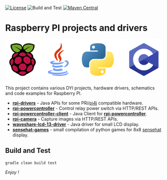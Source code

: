 [![License](https://img.shields.io/badge/License-Apache%202.0-blue.svg)](https://opensource.org/licenses/Apache-2.0)
![Build and Test](https://github.com/jveverka/rpi-projects/workflows/Build%20and%20Test/badge.svg)
[![Maven Central](https://maven-badges.herokuapp.com/maven-central/one.microproject.rpi/rpi-drivers/badge.svg)](https://maven-badges.herokuapp.com/maven-central/one.microproject.rpi/rpi-drivers)

# Raspberry PI projects and drivers

![banner](docs/graphics-banner.svg)

This project contains various DYI projects, hardware drivers, schematics and code examples for Raspberry PI.

* __[rpi-drivers](rpi-drivers)__ - Java APIs for some PRi/[pi4j](https://pi4j.com/) compatible hardware.
* __[rpi-powercontroller](rpi-powercontroller)__ - Control relay power switch via HTTP/REST APIs. 
* __[rpi-powercontroller-client](rpi-powercontroller-client)__ - Java Client for __[rpi-powercontroller](rpi-powercontroller)__.
* __[rpi-camera](rpi-camera)__ - Capture images via HTTP/REST APIs. 
* __[waveshare-lcd-13-driver](waveshare-lcd-13-driver)__ - Java driver for small LCD display.
* __[sensehat-games](sensehat-games)__ - small compilation of python games for 8x8 [sensehat](https://www.raspberrypi.org/products/sense-hat/) display.

## Build and Test
``
gradle clean build test
``

*Enjoy !*

